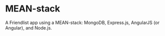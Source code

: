 # MEAN-stack
A Friendlist app using a MEAN-stack: MongoDB, Express.js, AngularJS (or Angular), and Node.js.

